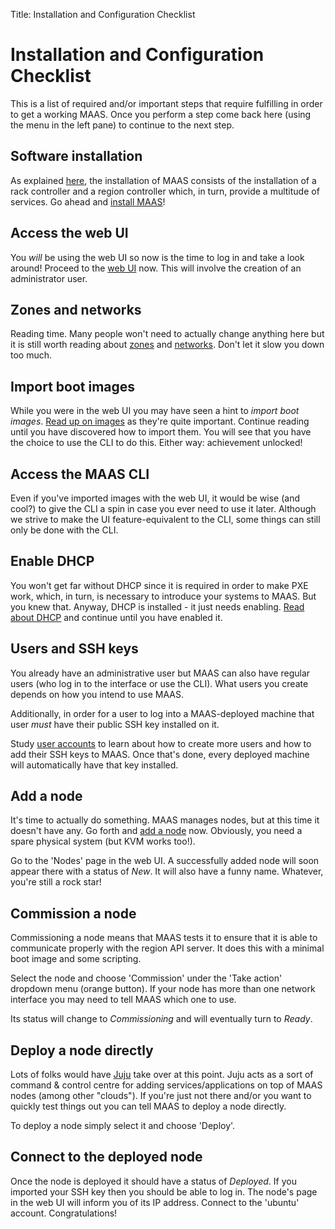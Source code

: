 Title: Installation and Configuration Checklist


# Installation and Configuration Checklist

This is a list of required and/or important steps that require fulfilling in
order to get a working MAAS. Once you perform a step come back here (using the
menu in the left pane) to continue to the next step.


## Software installation

As explained [here][about-maas], the installation of MAAS consists of the
installation of a rack controller and a region controller which, in turn,
provide a multitude of services. Go ahead and [install MAAS][install-maas]!


## Access the web UI

You *will* be using the web UI so now is the time to log in and take a look
around! Proceed to the [web UI][web-ui] now. This will involve the creation of
an administrator user.


## Zones and networks

Reading time. Many people won't need to actually change anything here but it is
still worth reading about [zones][zones] and [networks][networks]. Don't let it
slow you down too much.


## Import boot images

While you were in the web UI you may have seen a hint to *import boot images*.
[Read up on images][images] as they're quite important. Continue reading until
you have discovered how to import them. You will see that you have the choice
to use the CLI to do this. Either way: achievement unlocked!


## Access the MAAS CLI

Even if you've imported images with the web UI, it would be wise (and cool?) to
give the CLI a spin in case you ever need to use it later. Although we strive
to make the UI feature-equivalent to the CLI, some things can still only be
done with the CLI.


## Enable DHCP

You won't get far without DHCP since it is required in order to make PXE work,
which, in turn, is necessary to introduce your systems to MAAS. But you knew
that. Anyway, DHCP is installed - it just needs enabling.
[Read about DHCP][dhcp] and continue until you have enabled it.


## Users and SSH keys

You already have an administrative user but MAAS can also have regular users
(who log in to the interface or use the CLI). What users you create depends on
how you intend to use MAAS.

Additionally, in order for a user to log into a MAAS-deployed machine that user
*must* have their public SSH key installed on it.

Study [user accounts][user-accounts] to learn about how to create more users
and how to add their SSH keys to MAAS. Once that's done, every deployed machine
will automatically have that key installed.


## Add a node

It's time to actually do something. MAAS manages nodes, but at this time it
doesn't have any. Go forth and [add a node][add-nodes] now. Obviously, you need
a spare physical system (but KVM works too!).

Go to the 'Nodes' page in the web UI. A successfully added node will soon
appear there with a status of *New*. It will also have a funny name. Whatever,
you're still a rock star!


## Commission a node

Commissioning a node means that MAAS tests it to ensure that it is able to
communicate properly with the region API server. It does this with a minimal
boot image and some scripting.

Select the node and choose 'Commission' under the 'Take action' dropdown menu
(orange button). If your node has more than one network interface you may need
to tell MAAS which one to use.

Its status will change to *Commissioning* and will eventually turn to *Ready*. 


## Deploy a node directly

Lots of folks would have [Juju][juju-getting-started] take over at this point.
Juju acts as a sort of command & control centre for adding
services/applications on top of MAAS nodes (among other "clouds"). If you're
just not there and/or you want to quickly test things out you can tell MAAS to
deploy a node directly.

To deploy a node simply select it and choose 'Deploy'.


## Connect to the deployed node

Once the node is deployed it should have a status of *Deployed*. If you
imported your SSH key then you should be able to log in. The node's page in the
web UI will inform you of its IP address. Connect to the 'ubuntu' account.
Congratulations!


<!-- LINKS -->
[about-maas]: ./index.html#key-components-and-colocation-of-all-services
[install-maas]: ./installconfig-install.html
[web-ui]: ./installconfig-gui.html
[zones]: ./installconfig-zones.html
[networks]: ./installconfig-network2.html
[images]: ./installconfig-images.html
[dhcp]: ./installconfig-dhcp.html
[add-nodes]: ./installconfig-add-nodes.html
[user-accounts]: ./manage-account.html
[juju-getting-started]: https://jujucharms.com/docs/stable/getting-started

